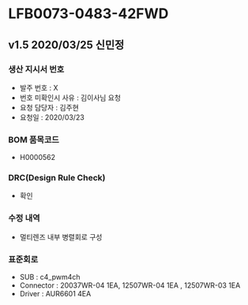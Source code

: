 # LFB0073-0483-42FWD

## v1.5 2020/03/25 신민정

### 생산 지시서 번호
* 발주 번호 : X
* 번호 미확인시 사유 : 김이사님 요청
* 요청 담당자 : 김주현
* 요청일 : 2020/03/23

###  BOM 품목코드
* H0000562

### DRC(Design Rule Check)
* 확인

### 수정 내역
* 멀티렌즈 내부 병렬회로 구성

### 표준회로
* SUB : c4_pwm4ch
* Connector : 20037WR-04 1EA, 12507WR-04 1EA , 12507WR-03 1EA 
* Driver : AUR6601 4EA 
